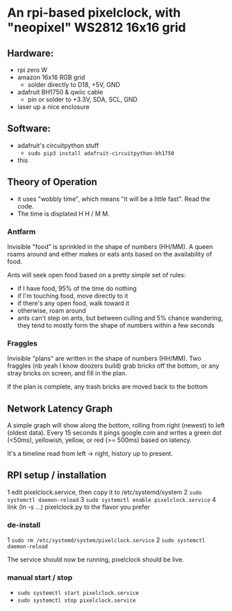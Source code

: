 # An rpi-based pixelclock, with "neopixel" WS2812 16x16 grid

## Hardware:

* rpi zero W
* amazon 16x16 RGB grid
   * solder directly to D18, +5V, GND
* adafruit BH1750 & qwiic cable
   * pin or solder to +3.3V, SDA, SCL, GND
* laser up a nice enclosure

## Software: 

* adafruit's circuitpython stuff
   * `sudo pip3 install adafruit-circuitpython-bh1750`
* this

## Theory of Operation

* it uses "wobbly time", which means "it will be a little fast".  Read the 
code.
* The time is displated H H / M M.  

### Antfarm
Invisible "food" is sprinkled in the shape of numbers (HH/MM).  A queen roams
around and either makes or eats ants based on the availability of food.

Ants will seek open food based on a pretty simple set of rules:
   * if I have food, 95% of the time do nothing 
   * if I'm touching food, move directly to it
   * if there's any open food, walk toward it
   * otherwise, roam around
* ants can't step on ants, but between culling and 5% chance wandering,
they tend to mostly form the shape of numbers within a few seconds

### Fraggles

Invisible "plans" are written in the shape of numbers (HH/MM).
Two fraggles (nb yeah I know doozers build) grab bricks off the bottom,
or any stray bricks on screen, and fill in the plan.

If the plan is complete, any trash bricks are moved back to the bottom

## Network Latency Graph

A simple graph will show along the bottom, rolling from right (newest) to
left (oldest data).  Every 15 seconds it pings google.com and writes a
green dot (<50ms), yellowish, yellow, or red (>= 500ms) based on latency.

It's a timeline read from left -> right, history up to present.

## RPI setup / installation

1 edit pixelclock.service, then copy it to /etc/systemd/system
2 `sudo systemctl daemon-reload`
3 `sudo systemctl enable pixelclock.service`
4 link (ln -s ...) pixelclock.py to the flavor you prefer

### de-install

1 `sudo rm /etc/systemd/system/pixelclock.service`
2 `sudo systemctl daemon-reload`

The service should now be running, pixelclock should be live.

### manual start / stop
* `sudo systemctl start pixelclock.service`
* `sudo systemctl stop pixelclock.service`

